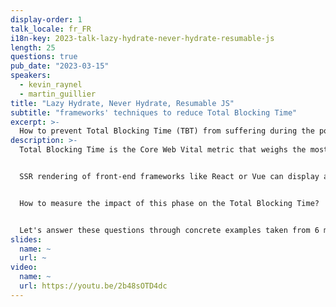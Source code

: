 ```yaml
---
display-order: 1
talk_locale: fr_FR
i18n-key: 2023-talk-lazy-hydrate-never-hydrate-resumable-js
length: 25
questions: true
pub_date: "2023-03-15"
speakers:
  - kevin_raynel
  - martin_guillier
title: "Lazy Hydrate, Never Hydrate, Resumable JS"
subtitle: "frameworks' techniques to reduce Total Blocking Time"
excerpt: >-
  How to prevent Total Blocking Time (TBT) from suffering during the post Server-Side Rendering (SSR) rehydration phase?
description: >-
  Total Blocking Time is the Core Web Vital metric that weighs the most in your Lighthouse score, with 30% of the final score. Whether you're curious to understand what's behind this metric or you've already busted your butt trying to optimize it, this talk is for you!


  SSR rendering of front-end frameworks like React or Vue can display a pre-built HTML page to optimize the Largest Contentful Paint (LCP) and Cumulative Layout Shift (CLS). However, once this first display step is done, you still have to make the site dynamic: this is the hydration phase. This phase instantiates all the components of the page with their data and all the associated listeners.


  How to measure the impact of this phase on the Total Blocking Time?  Is hydration the only source of blocking time? How to concretely put into practice the recommendation to lighten the main thread? What is the answer to this heavy hydration phase proposed by the most recent front-end frameworks like Astro or Qwik?


  Let's answer these questions through concrete examples taken from 6 months of support of a high traffic e-commerce site (French top 10), with as a result a 25% improvement of their TBT and 20 points gained on their Lighthouse performance score.
slides:
  name: ~
  url: ~
video:
  name: ~
  url: https://youtu.be/2b48sOTD4dc
---
```


